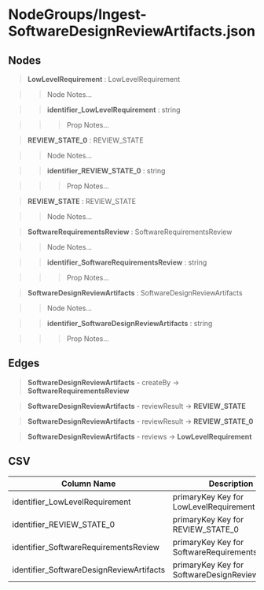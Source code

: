 # NodeGroups/Ingest-SoftwareDesignReviewArtifacts.json
## Nodes

>**LowLevelRequirement** : LowLevelRequirement

>>Node Notes...

>>**identifier_LowLevelRequirement** : string
    
>>>Prop Notes...

>**REVIEW_STATE_0** : REVIEW_STATE

>>Node Notes...

>>**identifier_REVIEW_STATE_0** : string
    
>>>Prop Notes...

>**REVIEW_STATE** : REVIEW_STATE

>>Node Notes...

>**SoftwareRequirementsReview** : SoftwareRequirementsReview

>>Node Notes...

>>**identifier_SoftwareRequirementsReview** : string
    
>>>Prop Notes...

>**SoftwareDesignReviewArtifacts** : SoftwareDesignReviewArtifacts

>>Node Notes...

>>**identifier_SoftwareDesignReviewArtifacts** : string
    
>>>Prop Notes...

## Edges

>**SoftwareDesignReviewArtifacts** - createBy -> **SoftwareRequirementsReview**

>**SoftwareDesignReviewArtifacts** - reviewResult -> **REVIEW_STATE**

>**SoftwareDesignReviewArtifacts** - reviewResult -> **REVIEW_STATE_0**

>**SoftwareDesignReviewArtifacts** - reviews -> **LowLevelRequirement**

## CSV

Column Name | Description |Optional
------------|-------------|---
identifier_LowLevelRequirement| primaryKey Key for LowLevelRequirement | No
identifier_REVIEW_STATE_0| primaryKey Key for REVIEW_STATE_0 | No
identifier_SoftwareRequirementsReview| primaryKey Key for SoftwareRequirementsReview | Yes
identifier_SoftwareDesignReviewArtifacts| primaryKey Key for SoftwareDesignReviewArtifacts | No
